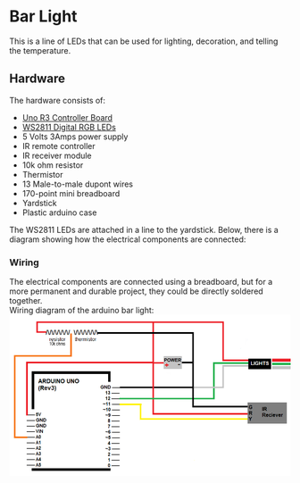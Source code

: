 # Bar Light  
This is a line of LEDs that can be used for lighting, decoration, and telling the temperature.  

## Hardware  
The hardware consists of:  
* [Uno R3 Controller Board](https://www.amazon.com/ELEGOO-Board-ATmega328P-ATMEGA16U2-Compliant/dp/B01EWOE0UU)
* [WS2811 Digital RGB LEDs](https://www.amazon.com/gp/product/B01AG923GI/ref=ppx_yo_dt_b_search_asin_title?ie=UTF8&psc=1)
* 5 Volts 3Amps power supply
* IR remote controller
* IR receiver module
* 10k ohm resistor
* Thermistor
* 13 Male-to-male dupont wires
* 170-point mini breadboard
* Yardstick
* Plastic arduino case

The WS2811 LEDs are attached in a line to the yardstick. Below, there is a diagram showing how the electrical components are connected:  

### Wiring  
The electrical components are connected using a breadboard, but for a more permanent and durable project, they could be directly soldered together.  
Wiring diagram of the arduino bar light:  
![alt text](https://github.com/zprevost/arduino/blob/master/sketch/bar_light/barlight_wiring_diagram.png)
